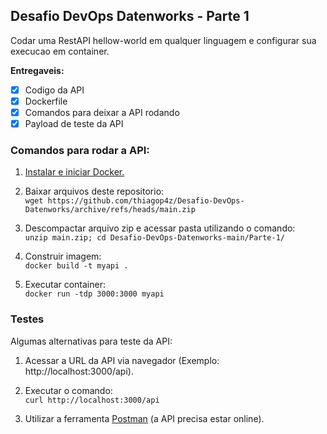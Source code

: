 ## Desafio DevOps Datenworks - Parte 1

Codar uma RestAPI hellow-world em qualquer linguagem e configurar sua execucao em container.

**Entregaveis:**

- [x] Codigo da API
- [x] Dockerfile
- [x] Comandos para deixar a API rodando
- [x] Payload de teste da API

### Comandos para rodar a API:

1. [Instalar e iniciar Docker.](https://docs.docker.com/engine/install/)

2. Baixar arquivos deste repositorio:\
`wget https://github.com/thiagop4z/Desafio-DevOps-Datenworks/archive/refs/heads/main.zip`

3. Descompactar arquivo zip e acessar pasta utilizando o comando:\
`unzip main.zip; cd Desafio-DevOps-Datenworks-main/Parte-1/`

4. Construir imagem:\
`docker build -t myapi .`

5. Executar container:\
`docker run -tdp 3000:3000 myapi`

### Testes

Algumas alternativas para teste da API:

1. Acessar a URL da API via navegador (Exemplo: http://localhost:3000/api).

2. Executar o comando:\
`curl http://localhost:3000/api`

3. Utilizar a ferramenta [Postman](https://web.postman.co/) (a API precisa estar online).
